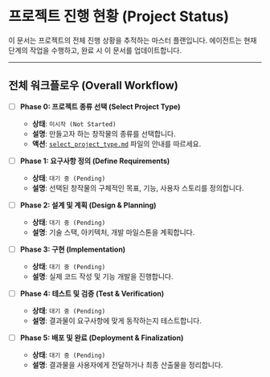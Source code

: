 # 프로젝트 진행 현황 (Project Status)

이 문서는 프로젝트의 전체 진행 상황을 추적하는 마스터 플랜입니다. 에이전트는 현재 단계의 작업을 수행하고, 완료 시 이 문서를 업데이트합니다.

---

## 전체 워크플로우 (Overall Workflow)

- [ ] **Phase 0: 프로젝트 종류 선택 (Select Project Type)**
  - **상태**: `미시작 (Not Started)`
  - **설명**: 만들고자 하는 창작물의 종류를 선택합니다.
  - **액션**: [`select_project_type.md`](./select_project_type.md) 파일의 안내를 따르세요.

- [ ] **Phase 1: 요구사항 정의 (Define Requirements)**
  - **상태**: `대기 중 (Pending)`
  - **설명**: 선택된 창작물의 구체적인 목표, 기능, 사용자 스토리를 정의합니다.

- [ ] **Phase 2: 설계 및 계획 (Design & Planning)**
  - **상태**: `대기 중 (Pending)`
  - **설명**: 기술 스택, 아키텍처, 개발 마일스톤을 계획합니다.

- [ ] **Phase 3: 구현 (Implementation)**
  - **상태**: `대기 중 (Pending)`
  - **설명**: 실제 코드 작성 및 기능 개발을 진행합니다.

- [ ] **Phase 4: 테스트 및 검증 (Test & Verification)**
  - **상태**: `대기 중 (Pending)`
  - **설명**: 결과물이 요구사항에 맞게 동작하는지 테스트합니다.

- [ ] **Phase 5: 배포 및 완료 (Deployment & Finalization)**
  - **상태**: `대기 중 (Pending)`
  - **설명**: 결과물을 사용자에게 전달하거나 최종 산출물을 정리합니다.

